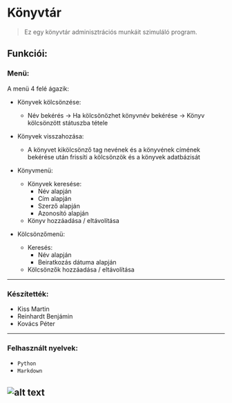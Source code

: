 # Könyvtár
> Ez egy könyvtár adminisztrációs munkáit szimuláló program.
## Funkciói:
### Menü:
A menü 4 felé ágazik:

- Könyvek kölcsönzése:
  - Név bekérés -> Ha kölcsönözhet könyvnév bekérése -> Könyv kölcsönzött státuszba tétele 

- Könyvek visszahozása:
  - A könyvet kikölcsönző tag nevének és a könyvének címének bekérése után frissíti a kölcsönzök és a könyvek adatbázisát 

- Könyvmenü:
  - Könyvek keresése:
    - Név alapján
    - Cím alapján
    - Szerző alapján
    - Azonosító alapján
  - Könyv hozzáadása / eltávolítása

- Kölcsönzőmenü:
  - Keresés:
    - Név alapján
    - Beiratkozás dátuma alapján
  - Kölcsönzők hozzáadása / eltávolítása
    
---
### Készítették: 
- Kiss Martin 
- Reinhardt Benjámin
- Kovács Péter
---
### Felhasznált nyelvek:
- `Python`
- `Markdown`

![alt text](https://user-images.githubusercontent.com/90604013/200786318-72b6dd83-de83-49c1-a9c4-83e2760f85f9.png)
---
